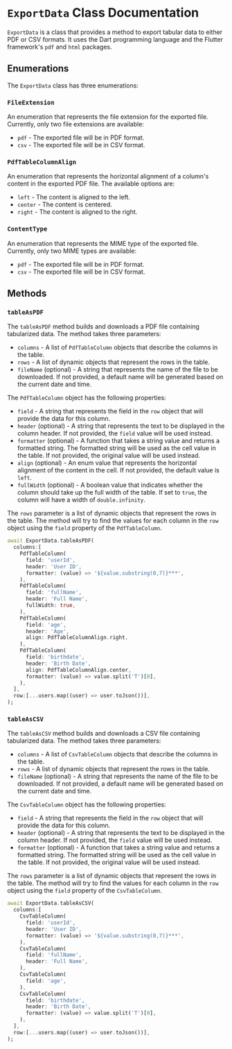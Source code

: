 # `ExportData` Class Documentation

`ExportData` is a class that provides a method to export tabular data to either PDF or CSV formats. It uses the Dart programming language and the Flutter framework's `pdf` and `html` packages.

## Enumerations

The `ExportData` class has three enumerations:

### `FileExtension`

An enumeration that represents the file extension for the exported file. Currently, only two file extensions are available:

- `pdf` - The exported file will be in PDF format.
- `csv` - The exported file will be in CSV format.

### `PdfTableColumnAlign`

An enumeration that represents the horizontal alignment of a column's content in the exported PDF file. The available options are:

- `left` - The content is aligned to the left.
- `center` - The content is centered.
- `right` - The content is aligned to the right.

### `ContentType`

An enumeration that represents the MIME type of the exported file. Currently, only two MIME types are available:

- `pdf` - The exported file will be in PDF format.
- `csv` - The exported file will be in CSV format.

## Methods

### `tableAsPDF`

The `tableAsPDF` method builds and downloads a PDF file containing tabularized data. The method takes three parameters:

- `columns` - A list of `PdfTableColumn` objects that describe the columns in the table.
- `rows` - A list of dynamic objects that represent the rows in the table.
- `fileName` (optional) - A string that represents the name of the file to be downloaded. If not provided, a default name will be generated based on the current date and time.

The `PdfTableColumn` object has the following properties:

- `field` - A string that represents the field in the `row` object that will provide the data for this column.
- `header` (optional) - A string that represents the text to be displayed in the column header. If not provided, the `field` value will be used instead.
- `formatter` (optional) - A function that takes a string value and returns a formatted string. The formatted string will be used as the cell value in the table. If not provided, the original value will be used instead.
- `align` (optional) - An enum value that represents the horizontal alignment of the content in the cell. If not provided, the default value is `left`.
- `fullWidth` (optional) - A boolean value that indicates whether the column should take up the full width of the table. If set to `true`, the column will have a width of `double.infinity`.

The `rows` parameter is a list of dynamic objects that represent the rows in the table. The method will try to find the values for each column in the `row` object using the `field` property of the `PdfTableColumn`.

```dart
await ExportData.tableAsPDF(
  columns:[
    PdfTableColumn(
      field: 'userId',
      header: 'User ID',
      formatter: (value) => '${value.substring(0,7)}***',
    ),
    PdfTableColumn(
      field: 'fullName',
      header: 'Full Name',
      fullWidth: true,
    ),
    PdfTableColumn(
      field: 'age',
      header: 'Age',
      align: PdfTableColumnAlign.right,
    ),
    PdfTableColumn(
      field: 'birthdate',
      header: 'Birth Date',
      align: PdfTableColumnAlign.center,
      formatter: (value) => value.split('T')[0],
    ),
  ],
  row:[...users.map((user) => user.toJson())],
);
```

### `tableAsCSV`

The `tableAsCSV` method builds and downloads a CSV file containing tabularized data. The method takes three parameters:

- `columns` - A list of `CsvTableColumn` objects that describe the columns in the table.
- `rows` - A list of dynamic objects that represent the rows in the table.
- `fileName` (optional) - A string that represents the name of the file to be downloaded. If not provided, a default name will be generated based on the current date and time.

The `CsvTableColumn` object has the following properties:

- `field` - A string that represents the field in the `row` object that will provide the data for this column.
- `header` (optional) - A string that represents the text to be displayed in the column header. If not provided, the `field` value will be used instead.
- `formatter` (optional) - A function that takes a string value and returns a formatted string. The formatted string will be used as the cell value in the table. If not provided, the original value will be used instead.

The `rows` parameter is a list of dynamic objects that represent the rows in the table. The method will try to find the values for each column in the `row` object using the `field` property of the `CsvTableColumn`.

```dart
await ExportData.tableAsCSV(
  columns:[
    CsvTableColumn(
      field: 'userId',
      header: 'User ID',
      formatter: (value) => '${value.substring(0,7)}***',
    ),
    CsvTableColumn(
      field: 'fullName',
      header: 'Full Name',
    ),
    CsvTableColumn(
      field: 'age',
    ),
    CsvTableColumn(
      field: 'birthdate',
      header: 'Birth Date',
      formatter: (value) => value.split('T')[0],
    ),
  ],
  row:[...users.map((user) => user.toJson())],
);
```
